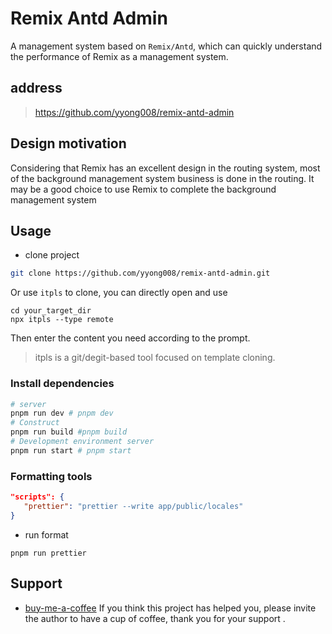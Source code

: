 # Remix Antd Admin

A management system based on `Remix/Antd`, which can quickly understand the performance of Remix as a management system.

## address

> https://github.com/yyong008/remix-antd-admin
## Design motivation

Considering that Remix has an excellent design in the routing system, most of the background management system business is done in the routing. It may be a good choice to use Remix to complete the background management system

## Usage

- clone project

```sh
git clone https://github.com/yyong008/remix-antd-admin.git
```

Or use `itpls` to clone, you can directly open and use

```tsx
cd your_target_dir
npx itpls --type remote
```

Then enter the content you need according to the prompt.

> itpls is a git/degit-based tool focused on template cloning.

### Install dependencies

```sh
# server
pnpm run dev # pnpm dev
# Construct
pnpm run build #pnpm build
# Development environment server
pnpm run start # pnpm start
```

### Formatting tools

```json
"scripts": {
   "prettier": "prettier --write app/public/locales"
}
```

- run format

```tsx
pnpm run prettier
```

## Support

- [buy-me-a-coffee](https://github.com/yyong008/buy-me-a-coffee) If you think this project has helped you, please invite the author to have a cup of coffee, thank you for your support .
